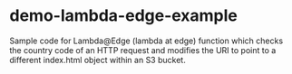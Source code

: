 # demo-lambda-edge-example
Sample code for Lambda@Edge (lambda at edge) function which checks the country code of an HTTP request and modifies the URI to point to a different index.html object within an S3 bucket. 
